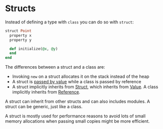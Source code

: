 # Structs

Instead of defining a type with `class` you can do so with `struct`:

```ruby
struct Point
  property x
  property y

  def initialize(@x, @y)
  end
end
```

The differences between a struct and a class are:
* Invoking `new` on a struct allocates it on the stack instead of the heap
* A struct is [passed by value](http://crystal-lang.org/api/Value.html) while a class is passed by reference
* A struct implicitly inherits from [Struct](http://crystal-lang.org/api/Struct.html), which inherits from [Value](http://crystal-lang.org/api/Value.html). A class implicitly inherits from [Reference](http://crystal-lang.org/api/Reference.html).

A struct can inherit from other structs and can also includes modules. A struct can be generic, just like a class.

A struct is mostly used for performance reasons to avoid lots of small memory allocations when passing small copies might be more efficient.
